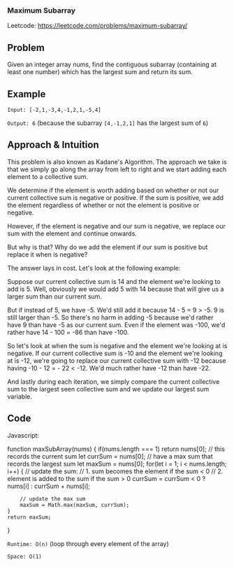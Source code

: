### Maximum Subarray

Leetcode: https://leetcode.com/problems/maximum-subarray/

## Problem
Given an integer array nums, find the contiguous subarray (containing at least one number) which has the largest sum and return its sum.

## Example
`Input: [-2,1,-3,4,-1,2,1,-5,4]`

`Output: 6` (because the subarray `[4,-1,2,1]` has the largest sum of `6`)


## Approach & Intuition

This problem is also known as Kadane's Algorithm. The approach we take is that we simply go along the array from left to right and we start adding each element to a collective sum. 

We determine if the element is worth adding based on whether or not our current collective sum is negative or positive. If the sum is positive, we add the element regardless of whether or not the element is positive or negative.

However, if the element is negative and our sum is negative, we replace our sum with the element and continue onwards. 

But why is that? Why do we add the element if our sum is positive but replace it when is negative?

The answer lays in cost. Let's look at the following example:

Suppose our current collective sum is 14 and the element we're looking to add is 5. Well, obviously we would add 5 with 14 because that will give us a larger sum than our current sum.

But if instead of 5, we have -5. We'd still add it because 14 - 5 = 9 > -5. 9 is still larger than -5. So there's no harm in adding -5 because we'd rather have 9 than have -5 as our current sum. Even if the element was -100, we'd rather have 14 - 100 = -86 than have -100.

So let's look at when the sum is negative and the element we're looking at is negative. If our current collective sum is -10 and the element we're looking at is -12, we're going to replace our current collective sum with -12 because having -10 - 12 = - 22 < -12. We'd much rather have -12 than have -22.

And lastly during each iteration, we simply compare the current collective sum to the largest seen collective sum and we update our largest sum variable.


## Code

Javascript:

function maxSubArray(nums) {
    if(nums.length === 1) return nums[0];
    // this records the current sum
    let currSum = nums[0];
    // have a max sum that records the largest sum
    let maxSum = nums[0];
    for(let i = 1; i < nums.length; i++) {
        // update the sum:
        // 1. sum becomes the element if the sum < 0
        // 2. element is added to the sum if the sum > 0
        currSum = currSum < 0 ? nums[i] : currSum + nums[i];

        // update the max sum
        maxSum = Math.max(maxSum, currSum);
    }
    return maxSum;
}


`Runtime: O(n)` (loop through every element of the array)

`Space: O(1)` 